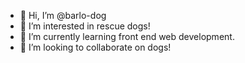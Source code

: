 - 👋 Hi, I’m @barlo-dog
- 👀 I’m interested in rescue dogs!
- 🌱 I’m currently learning front end web development.
- 💞️ I’m looking to collaborate on dogs!

<!---
barlo-dog/barlo-dog is a ✨ special ✨ repository because its `README.md` (this file) appears on your GitHub profile.
You can click the Preview link to take a look at your changes.
--->
